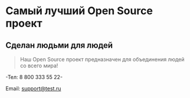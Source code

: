 # Самый лучший Open Source проект

## Сделан людьми для людей

> Наш Open Source проект предназначен для объединения людей со всего мира!

-Тел: 8 800 333 55 22-

Email: <support@test.ru>
